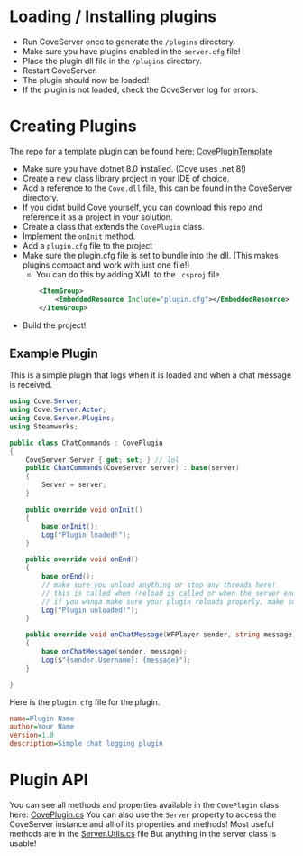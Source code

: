 # Loading / Installing plugins
- Run CoveServer once to generate the `/plugins` directory.
- Make sure you have plugins enabled in the `server.cfg` file!
- Place the plugin dll file in the `/plugins` directory.
- Restart CoveServer.
- The plugin should now be loaded!
- If the plugin is not loaded, check the CoveServer log for errors.

# Creating Plugins

The repo for a template plugin can be found here: [CovePluginTemplate](https://github.com/DrMeepso/TemplateCovePlugin)

- Make sure you have dotnet 8.0 installed. (Cove uses .net 8!)
- Create a new class library project in your IDE of choice.
- Add a reference to the `Cove.dll` file, this can be found in the CoveServer directory.
- If you didnt build Cove yourself, you can download this repo and reference it as a project in your solution.
- Create a class that extends the `CovePlugin` class.
- Implement the `onInit` method.
- Add a `plugin.cfg` file to the project
- Make sure the plugin.cfg file is set to bundle into the dll. (This makes plugins compact and work with just one file!)
	- You can do this by adding XML to the `.csproj` file.
	```xml
		<ItemGroup>
			<EmbeddedResource Include="plugin.cfg"></EmbeddedResource>
		</ItemGroup>
	```
- Build the project!

## Example Plugin
This is a simple plugin that logs when it is loaded and when a chat message is received.
```csharp
using Cove.Server;
using Cove.Server.Actor;
using Cove.Server.Plugins;
using Steamworks;

public class ChatCommands : CovePlugin
{
    CoveServer Server { get; set; } // lol
    public ChatCommands(CoveServer server) : base(server)
    {
        Server = server;
    }

    public override void onInit()
    {
        base.onInit();
        Log("Plugin loaded!");
    }

    public override void onEnd()
    {
        base.onEnd();
        // make sure you unload anything or stop any threads here!
        // this is called when !reload is called or when the server ends
        // if you wanna make sure your plugin reloads properly, make sure to clean up here!
        Log("Plugin unloaded!");
    }

    public override void onChatMessage(WFPlayer sender, string message)
    {
        base.onChatMessage(sender, message);
        Log($"{sender.Username}: {message}");
    }

}
```

Here is the `plugin.cfg` file for the plugin.
```cfg
name=Plugin Name
author=Your Name
version=1.0
description=Simple chat logging plugin
```

# Plugin API
You can see all methods and properties available in the `CovePlugin` class here: [CovePlugin.cs](https://github.com/DrMeepso/WebFishingCove/blob/main/Cove/Server/Plugins/CovePlugin.cs)
You can also use the `Server` property to access the CoveServer instance and all of its properties and methods!
Most useful methods are in the [Server.Utils.cs](https://github.com/DrMeepso/WebFishingCove/blob/main/Cove/Server/Server.Utils.cs) file
But anything in the server class is usable!
